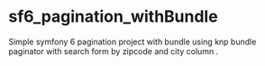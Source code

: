 # sf6_pagination_withBundle
Simple symfony 6 pagination project  with bundle using knp bundle paginator with search form by zipcode and city column .
